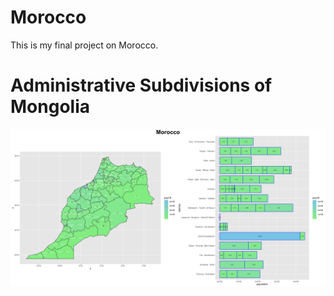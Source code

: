 # Morocco

This is my final project on Morocco. 

# Administrative Subdivisions of Mongolia
![](Morocco.png)
